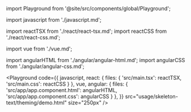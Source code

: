 import Playground from '@site/src/components/global/Playground';

import javascript from './javascript.md';

import reactTSX from './react/react-tsx.md';
import reactCSS from './react/react-css.md';

import vue from './vue.md';

import angularHTML from './angular/angular-html.md';
import angularCSS from './angular/angular-css.md';

<Playground
  code={{
    javascript,
    react: {
      files: {
        'src/main.tsx': reactTSX,
        'src/main.css': reactCSS
      }
    },
    vue,
    angular: {
      files: {
        'src/app/app.component.html': angularHTML,
        'src/app/app.component.css': angularCSS
      }
    },
  }}
  src="usage/skeleton-text/theming/demo.html"
  size="250px"
/>
